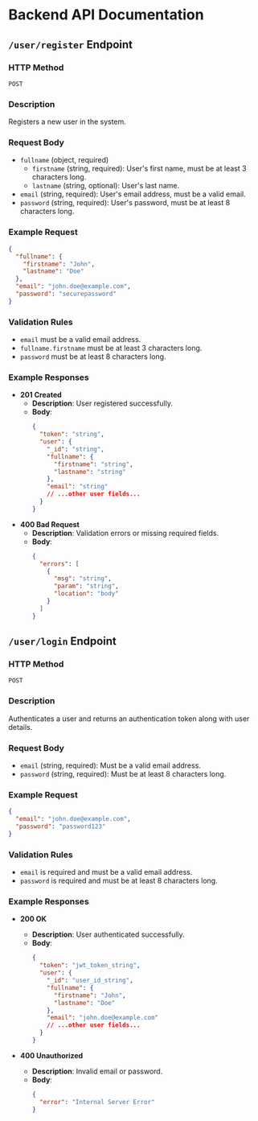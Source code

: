 
# Backend API Documentation

## `/user/register` Endpoint

### HTTP Method
`POST`

### Description
Registers a new user in the system.

### Request Body
- `fullname` (object, required)
  - `firstname` (string, required): User's first name, must be at least 3 characters long.
  - `lastname` (string, optional): User's last name.
- `email` (string, required): User's email address, must be a valid email.
- `password` (string, required): User's password, must be at least 8 characters long.

### Example Request

```json
{
  "fullname": {
    "firstname": "John",
    "lastname": "Doe"
  },
  "email": "john.doe@example.com",
  "password": "securepassword"
}
```

### Validation Rules
- `email` must be a valid email address.
- `fullname.firstname` must be at least 3 characters long.
- `password` must be at least 8 characters long.

### Example Responses

- **201 Created**
  - **Description**: User registered successfully.
  - **Body**:
    ```json
    {
      "token": "string",
      "user": {
        "_id": "string",
        "fullname": {
          "firstname": "string",
          "lastname": "string"
        },
        "email": "string"
        // ...other user fields...
      }
    }
    ```
- **400 Bad Request**
  - **Description**: Validation errors or missing required fields.
  - **Body**:
    ```json
    {
      "errors": [
        {
          "msg": "string",
          "param": "string",
          "location": "body"
        }
      ]
    }
    ```

## `/user/login` Endpoint

### HTTP Method
`POST`

### Description
Authenticates a user and returns an authentication token along with user details.

### Request Body
- `email` (string, required): Must be a valid email address.
- `password` (string, required): Must be at least 8 characters long.

### Example Request

```json
{
  "email": "john.doe@example.com",
  "password": "password123"
}
```

### Validation Rules
- `email` is required and must be a valid email address.
- `password` is required and must be at least 8 characters long.

### Example Responses

- **200 OK**
  - **Description**: User authenticated successfully.
  - **Body**:
    ```json
    {
      "token": "jwt_token_string",
      "user": {
        "_id": "user_id_string",
        "fullname": {
          "firstname": "John",
          "lastname": "Doe"
        },
        "email": "john.doe@example.com"
        // ...other user fields...
      }
    }
    ```

- **400 Unauthorized**
  - **Description**: Invalid email or password.
  - **Body**:
    ```json
    {
      "error": "Internal Server Error"
    }
    ```
```


```